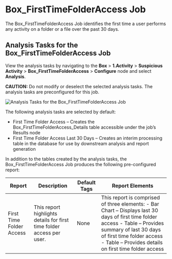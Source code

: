 # Box_FirstTimeFolderAccess Job

The Box_FirstTimeFolderAccess Job identifies the first time a user performs any activity on a folder
or a file over the past 30 days.

## Analysis Tasks for the Box_FirstTimeFolderAccess Job

View the analysis tasks by navigating to the **Box** > **1.Activity** > **Suspicious Activity** >
**Box_FirstTimeFolderAccess** > **Configure** node and select **Analysis**.

**CAUTION:** Do not modify or deselect the selected analysis tasks. The analysis tasks are
preconfigured for this job.

![Analysis Tasks for the Box_FirstTimeFolderAccess Job](/img/product_docs/accessanalyzer/11.6/accessanalyzer/solutions/box/activity/suspiciousactivity/firsttimefolderaccessanalysis.webp)

The following analysis tasks are selected by default:

- First Time Folder Access – Creates the Box_FirstTimeFolderAccess_Details table accessible under
  the job’s Results node
- First Time Folder Access Last 30 Days – Creates an interim processing table in the database for
  use by downstream analysis and report generation

In addition to the tables created by the analysis tasks, the Box_FirstTimeFolderAccess Job produces
the following pre-configured report:

| Report                   | Description                                                           | Default Tags | Report Elements                                                                                                                                                                                                                           |
| ------------------------ | --------------------------------------------------------------------- | ------------ | ----------------------------------------------------------------------------------------------------------------------------------------------------------------------------------------------------------------------------------------- |
| First Time Folder Access | This report highlights details for first time folder access per user. | None         | This report is comprised of three elements: - Bar Chart – Displays last 30 days of first time folder access - Table – Provides summary of last 30 days of first time folder access - Table – Provides details on first time folder access |
